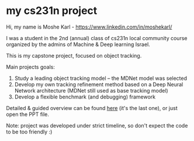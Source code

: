 # my cs231n project

Hi, my name is Moshe Karl - https://www.linkedin.com/in/moshekarl/

I was a student in the 2nd (annual) class of cs231n local community course organized by the admins of Machine & Deep learning Israel.

This is my capstone project, focused on object tracking.

Main projects goals:
1. Study a leading object tracking model – the MDNet model was selected
2. Develop my own tracking refinement method based on a Deep Neural Network architecture (MDNet still used as base tracking model) 
3. Develop a flexible benchmark (and debugging) framework 

Detailed & guided overview can be found [here](https://machinelearning.co.il/3653/dlcourse-final-2/#more-3653) (it's the last one), or just open the PPT file. 

Note: project was developed under strict timeline, so don't expect the code to be too friendly :)

